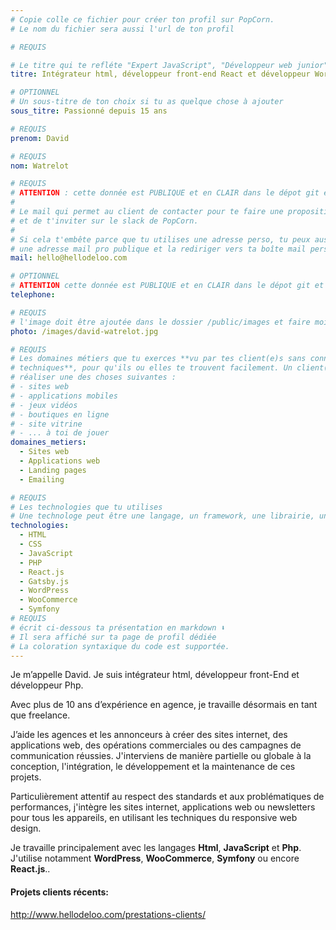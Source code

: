```yaml
---
# Copie colle ce fichier pour créer ton profil sur PopCorn.
# Le nom du fichier sera aussi l'url de ton profil

# REQUIS

# Le titre qui te refléte "Expert JavaScript", "Développeur web junior"
titre: Intégrateur html, développeur front-end React et développeur WordPress

# OPTIONNEL
# Un sous-titre de ton choix si tu as quelque chose à ajouter
sous_titre: Passionné depuis 15 ans

# REQUIS
prenom: David

# REQUIS
nom: Watrelot

# REQUIS
# ATTENTION : cette donnée est PUBLIQUE et en CLAIR dans le dépot git et sur le site
#
# Le mail qui permet au client de contacter pour te faire une proposition de projet
# et de t'inviter sur le slack de PopCorn.
#
# Si cela t'embête parce que tu utilises une adresse perso, tu peux aussi te créer
# une adresse mail pro publique et la rediriger vers ta boîte mail perso
mail: hello@hellodeloo.com

# OPTIONNEL
# ATTENTION cette donnée est PUBLIQUE et en CLAIR dans le dépot git et sur le site
telephone:

# REQUIS
# l'image doit être ajoutée dans le dossier /public/images et faire moins de 100ko ! Sa hauteur affichée sur le site sera de 300px, elle s'adaptera comme elle peut au responsive avec du css.
photo: /images/david-watrelot.jpg

# REQUIS
# Les domaines métiers que tu exerces **vu par tes client(e)s sans connaissances
# techniques**, pour qu'ils ou elles te trouvent facilement. Un client(e) veut par exemple
# réaliser une des choses suivantes :
# - sites web
# - applications mobiles
# - jeux vidéos
# - boutiques en ligne
# - site vitrine
# - ... à toi de jouer
domaines_metiers:
  - Sites web
  - Applications web
  - Landing pages
  - Emailing

# REQUIS
# Les technologies que tu utilises
# Une technologe peut être une langage, un framework, une librairie, un CMS ...
technologies:
  - HTML
  - CSS
  - JavaScript
  - PHP
  - React.js
  - Gatsby.js
  - WordPress
  - WooCommerce
  - Symfony
# REQUIS
# écrit ci-dessous ta présentation en markdown ⬇️
# Il sera affiché sur ta page de profil dédiée
# La coloration syntaxique du code est supportée.
---
```


Je m’appelle David. Je suis intégrateur html, développeur front-End et développeur Php.

Avec plus de 10 ans d’expérience en agence, je travaille désormais en tant que freelance.

J’aide les agences et les annonceurs à créer des sites internet, des applications web, des opérations commerciales ou des campagnes de communication réussies. J'interviens de manière partielle ou globale à la conception, l'intégration, le développement et la maintenance de ces projets.

Particulièrement attentif au respect des standards et aux problématiques de performances, j'intègre les sites internet, applications web ou newsletters pour tous les appareils, en utilisant les techniques du responsive web design.

Je travaille principalement avec les langages **Html**, **JavaScript** et **Php**. J'utilise notamment **WordPress**, **WooCommerce**, **Symfony** ou encore **React.js**..

#### Projets clients récents:

http://www.hellodeloo.com/prestations-clients/
